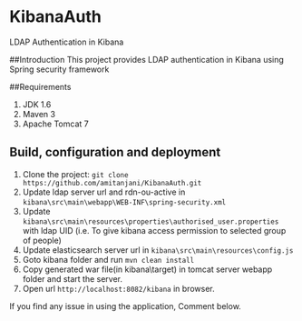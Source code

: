 # KibanaAuth 
LDAP Authentication in Kibana

##Introduction
This project provides LDAP authentication in Kibana using Spring security framework

##Requirements
1. JDK 1.6
2. Maven 3
3. Apache Tomcat 7

## Build, configuration and deployment
1.    Clone the project: ``git clone https://github.com/amitanjani/KibanaAuth.git``
2.    Update ldap server url and rdn-ou-active in ```kibana\src\main\webapp\WEB-INF\spring-security.xml```
3.    Update ```kibana\src\main\resources\properties\authorised_user.properties``` with ldap UID (i.e. To give kibana access permission to selected group of people)
4.    Update elasticsearch server url in ```kibana\src\main\resources\config.js```
5.    Goto kibana folder and run ``mvn clean install``
6.    Copy generated war file(in kibana\target) in tomcat server webapp folder and start the server.
7.    Open url ``http://localhost:8082/kibana`` in browser.

If you find any issue in using the application, Comment below.

